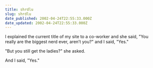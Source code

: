 ```yaml
---
title: shrdlu
slug: shrdlu
date_published: 2002-04-24T22:55:33.000Z
date_updated: 2002-04-24T22:55:33.000Z
---
```


I explained the current title of my site to a co-worker and she said, "You really are the biggest nerd ever, aren’t you?" and I said, "Yes."

"But you still get the ladies?" she asked.

And I said, "Yes."
